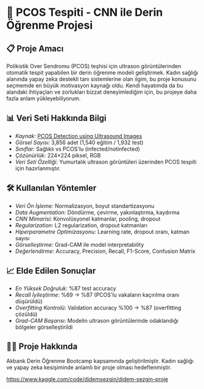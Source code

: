 # 🏥 PCOS Tespiti - CNN ile Derin Öğrenme Projesi

## 📋 Proje Amacı
Polikistik Over Sendromu (PCOS) teşhisi için ultrason görüntülerinden otomatik tespit yapabilen bir derin öğrenme modeli geliştirmek. 
Kadın sağlığı alanında yapay zeka destekli tanı sistemlerine olan ilgim, bu proje konusunu seçmemde en büyük motivasyon kaynağı oldu. Kendi hayatımda da bu alandaki ihtiyaçları ve zorlukları bizzat deneyimlediğim için, bu projeye daha fazla anlam yükleyebiliyorum.
## 📊 Veri Seti Hakkında Bilgi
- *Kaynak:* [PCOS Detection using Ultrasound Images](https://www.kaggle.com/datasets/anaghachoudhari/pcos-detection-using-ultrasound-images)
- *Görsel Sayısı:* 3,856 adet (1,540 eğitim / 1,932 test)
- *Sınıflar:* Sağlıklı vs PCOS'lu (infected/notinfected)
- *Çözünürlük:* 224×224 piksel, RGB
- *Veri Seti Özelliği:* Yumurtalık ultrason görüntüleri üzerinden PCOS tespiti için hazırlanmıştır.

## 🛠️ Kullanılan Yöntemler
- *Veri Ön İşleme:* Normalizasyon, boyut standartizasyonu
- *Data Augmentation:* Döndürme, çevirme, yakınlaştırma, kaydırma
- *CNN Mimarisi:* Konvolüsyonel katmanlar, pooling, dropout
- *Regularization:* L2 regularization, dropout katmanları
- *Hiperparametre Optimizasyonu:* Learning rate, dropout oranı, katman sayısı
- *Görselleştirme:* Grad-CAM ile model interpretability
- *Değerlendirme:* Accuracy, Precision, Recall, F1-Score, Confusion Matrix

## 📈 Elde Edilen Sonuçlar
- *En Yüksek Doğruluk:* %87 test accuracy
- *Recall İyileştirme:* %69 → %87 (PCOS'lu vakaların kaçırılma oranı düşürüldü)
- *Overfitting Kontrolü:* Validation accuracy %100 → %87 (overfitting çözüldü)
- *Grad-CAM Başarısı:* Modelin ultrason görüntülerinde odaklandığı bölgeler görselleştirildi

## 👩‍💻 Proje Hakkında
Akbank Derin Öğrenme Bootcamp kapsamında geliştirilmiştir. Kadın sağlığı ve yapay zeka kesişiminde anlamlı bir proje olması hedeflenmiştir.

https://www.kaggle.com/code/didemsezgin/didem-sezgin-proje
